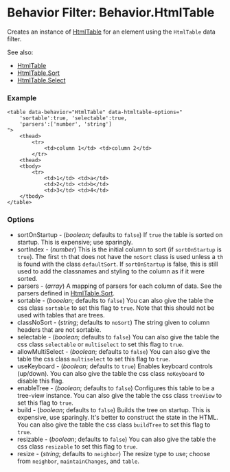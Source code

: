 Behavior Filter: Behavior.HtmlTable
===================================

Creates an instance of [HtmlTable][] for an element using the `HtmlTable` data filter.

See also:

* [HtmlTable][]
* [HtmlTable.Sort][]
* [HtmlTable.Select][]

### Example

	<table data-behavior="HtmlTable" data-htmltable-options="
		'sortable':true, 'selectable':true,
		'parsers':['number', 'string']
	">
		<thead>
			<tr>
				<td>column 1</td> <td>column 2</td>
			</tr>
		<thead>
		<tbody>
			<tr>
				<td>1</td> <td>a</td>
				<td>2</td> <td>b</td>
				<td>3</td> <td>4</td>
		</tbody>
	</table>

### Options

* sortOnStartup - (*boolean*; defaults to `false`) If `true` the table is sorted on startup. This is expensive; use sparingly.
* sortIndex - (*number*) This is the initial column to sort (if `sortOnStartup` is `true`). The first `th` that does not have the `noSort` class is used unless a `th` is found with the class `defaultSort`. If `sortOnStartup` is false, this is still used to add the classnames and styling to the column as if it were sorted.
* parsers - (*array*) A mapping of parsers for each column of data. See the parsers defined in [HtmlTable.Sort][].
* sortable - (*booelan*; defaults to `false`) You can also give the table the css class `sortable` to set this flag to `true`. Note that this should not be used with tables that are trees.
* classNoSort - (*string*; defaults to `noSort`) The string given to column headers that are not sortable.
* selectable - (*boolean*; defaults to `false`) You can also give the table the css class `selectable` or `multiselect` to set this flag to `true`.
* allowMultiSelect - (*boolean*; defaults to `false`) You can also give the table the css class `multiselect` to set this flag to `true`.
* useKeyboard - (*boolean*; defaults to `true`) Enables keyboard controls (up/down). You can also give the table the css class `noKeyboard` to disable this flag.
* enableTree - (*boolean*; defaults to `false`) Configures this table to be a tree-view instance. You can also give the table the css class `treeView` to set this flag to `true`.
* build - (*boolean*; defaults to `false`) Builds the tree on startup. This is expensive, use sparingly. It's better to construct the state in the HTML. You can also give the table the css class `buildTree` to set this flag to `true`.
* resizable - (*boolean*; defaults to `false`) You can also give the table the css class `resizable` to set this flag to `true`.
* resize - (*string*; defaults to `neighbor`) The resize type to use; choose from `neighbor`, `maintainChanges`, and `table`.

[HtmlTable]: http://mootools.net/docs/more/Interface/HtmlTable
[HtmlTable.Sort]: http://mootools.net/docs/more/Interface/HtmlTable.Sort
[HtmlTable.Select]: http://mootools.net/docs/more/Interface/HtmlTable.Select